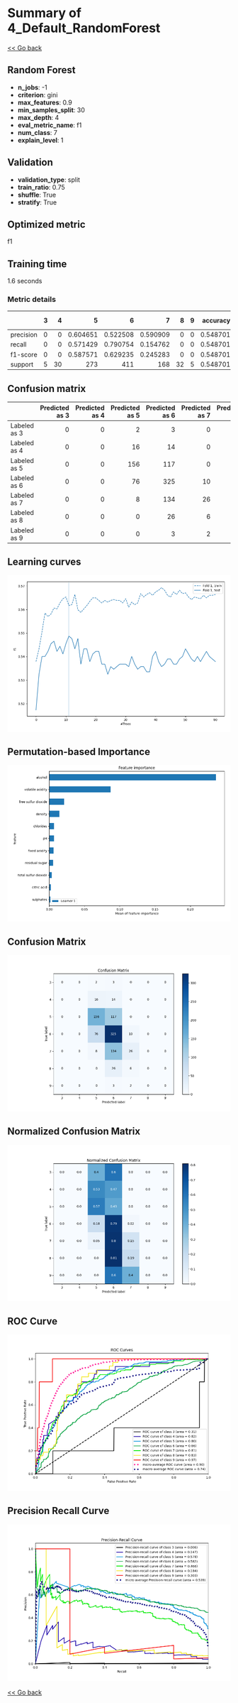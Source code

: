# Summary of 4_Default_RandomForest

[<< Go back](../README.md)


## Random Forest
- **n_jobs**: -1
- **criterion**: gini
- **max_features**: 0.9
- **min_samples_split**: 30
- **max_depth**: 4
- **eval_metric_name**: f1
- **num_class**: 7
- **explain_level**: 1

## Validation
 - **validation_type**: split
 - **train_ratio**: 0.75
 - **shuffle**: True
 - **stratify**: True

## Optimized metric
f1

## Training time

1.6 seconds

### Metric details
|           |   3 |   4 |          5 |          6 |          7 |   8 |   9 |   accuracy |   macro avg |   weighted avg |   logloss |
|:----------|----:|----:|-----------:|-----------:|-----------:|----:|----:|-----------:|------------:|---------------:|----------:|
| precision |   0 |   0 |   0.604651 |   0.522508 |   0.590909 |   0 |   0 |   0.548701 |    0.245438 |       0.518499 |   1.09886 |
| recall    |   0 |   0 |   0.571429 |   0.790754 |   0.154762 |   0 |   0 |   0.548701 |    0.216706 |       0.548701 |   1.09886 |
| f1-score  |   0 |   0 |   0.587571 |   0.629235 |   0.245283 |   0 |   0 |   0.548701 |    0.20887  |       0.498084 |   1.09886 |
| support   |   5 |  30 | 273        | 411        | 168        |  32 |   5 |   0.548701 |  924        |     924        |   1.09886 |


## Confusion matrix
|              |   Predicted as 3 |   Predicted as 4 |   Predicted as 5 |   Predicted as 6 |   Predicted as 7 |   Predicted as 8 |   Predicted as 9 |
|:-------------|-----------------:|-----------------:|-----------------:|-----------------:|-----------------:|-----------------:|-----------------:|
| Labeled as 3 |                0 |                0 |                2 |                3 |                0 |                0 |                0 |
| Labeled as 4 |                0 |                0 |               16 |               14 |                0 |                0 |                0 |
| Labeled as 5 |                0 |                0 |              156 |              117 |                0 |                0 |                0 |
| Labeled as 6 |                0 |                0 |               76 |              325 |               10 |                0 |                0 |
| Labeled as 7 |                0 |                0 |                8 |              134 |               26 |                0 |                0 |
| Labeled as 8 |                0 |                0 |                0 |               26 |                6 |                0 |                0 |
| Labeled as 9 |                0 |                0 |                0 |                3 |                2 |                0 |                0 |

## Learning curves
![Learning curves](learning_curves.png)

## Permutation-based Importance
![Permutation-based Importance](permutation_importance.png)
## Confusion Matrix

![Confusion Matrix](confusion_matrix.png)


## Normalized Confusion Matrix

![Normalized Confusion Matrix](confusion_matrix_normalized.png)


## ROC Curve

![ROC Curve](roc_curve.png)


## Precision Recall Curve

![Precision Recall Curve](precision_recall_curve.png)



[<< Go back](../README.md)
